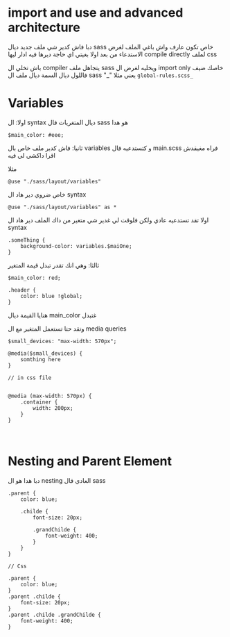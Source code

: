 # import and use and advanced architecture

دبا فاش كدير شي ملف جديد ديال sass خاص تكون عارف واش باغي الملف لغرض الاستدعاء من بعد اولا بغيتي اي حاجة ديرها فيه ادار ليها compile directly لملف css

باش تخلي ال compiler يتجاهل ملف sass ويخليه لغرض ال import only خاصك ضيف فاللول ديال السمة ديال ملف ال sass "_" يعني مثلا `global-rules.scss_`



# Variables

اولا: ال syntax ديال المتغريات فال sass هو هدا

    $main_color: #eee;

ثانيا: فاش كدير ملف خاص بال variables و كتستدعيه فال main.scss فراه مغيقدش اقرا داكشي لي فيه

مثلا

    @use "./sass/layout/variables"

خاص ضروي دير هاد ال syntax 

    @use "./sass/layout/variables" as *

اولا تقد تستدعيه عادي ولكن فلوقت لي غدير شي متغير من داك الملف دير هاد ال syntax



    .someThing {
        background-color: variables.$maiOne;
    }


ثالثا: وهي انك تقدر تبدل قيمة المتغير 


    $main_color: red;
    
    .header {
        color: blue !global;
    }


هنايا القيمة ديال main_color غتبدل



وتقد حتا تستعمل المتغير مع ال media queries

    $small_devices: "max-width: 570px";
    
    @media($small_devices) {
        somthing here
    }

    // in css file

    
    @media (max-width: 570px) {
        .container {
            width: 200px;
        }
    }

<br>

# Nesting and Parent Element

دبا هدا هو ال nesting العادي فال sass

    .parent {
        color: blue;

        .childe {
            font-size: 20px;

            .grandChilde {
                font-weight: 400;
            }
        }
    }

    // Css

    .parent {
        color: blue;
    }
    .parent .childe {
        font-size: 20px;
    }
    .parent .childe .grandChilde {
        font-weight: 400;
    }
